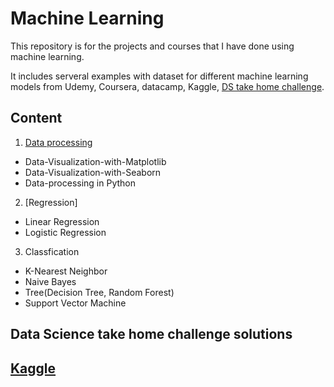 # Machine Learning
This repository is for the projects and courses that I have done using machine learning. 

It includes serveral examples with dataset for different machine learning models from Udemy, Coursera, datacamp, Kaggle, [DS take home challenge](https://datamasked.com/). 

## Content
1. [Data processing](https://github.com/syhwawa/Machine_Learning/tree/master/Data%20Preprocessing)
- Data-Visualization-with-Matplotlib
- Data-Visualization-with-Seaborn
- Data-processing in Python

2. [Regression]
- Linear Regression
- Logistic Regression

3. Classfication
- K-Nearest Neighbor
- Naive Bayes
- Tree(Decision Tree, Random Forest)
- Support Vector Machine


## Data Science take home challenge solutions

## [Kaggle](https://github.com/syhwawa/Machine_Learning/tree/master/Kaggle/Titanic)
